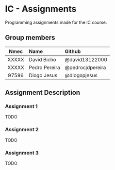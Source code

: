 # IC - Assignments
Programming assignments made for the IC course.
## Group members
| Nmec | Name | Github |
| :--: | :--- | :----- |
| XXXXX | David Bicho | @david13122000 |
| XXXXX | Pedro Pereira | @pedrocjdpereira |
| 97596 | Diogo Jesus | @diogopjesus |

## Assignment Description
### Assignment 1
TODO

### Assignment 2
TODO

### Assignment 3
TODO 